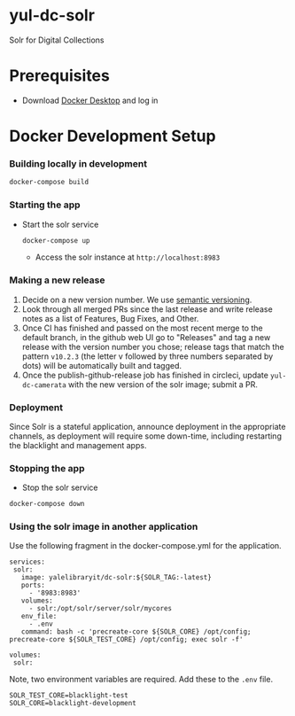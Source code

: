 # yul-dc-solr
Solr for Digital Collections

# Prerequisites
- Download [Docker Desktop](https://www.docker.com/products/docker-desktop) and log in


# Docker Development Setup
### Building locally in development
  ``` bash
  docker-compose build
  ```

### Starting the app
- Start the solr service
  ``` bash
  docker-compose up
  ```

  - Access the solr instance at `http://localhost:8983`

### Making a new release

1. Decide on a new version number. We use [semantic versioning](https://semver.org/).
1. Look through all merged PRs since the last release and write release notes as
a list of Features, Bug Fixes, and Other.
1. Once CI has finished and passed on the most recent merge to the default branch,
in the github web UI go to "Releases" and tag a new release with the version number
you chose; release tags that match the pattern `v10.2.3` (the letter v followed by
three numbers separated by dots) will be automatically built and tagged.
1. Once the publish-github-release job has finished in circleci, update `yul-dc-camerata`
with the new version of the solr image; submit a PR.

### Deployment
Since Solr is a stateful application, announce deployment in the
appropriate channels, as deployment will require some down-time, including
restarting the blacklight and management apps.

### Stopping the app
 - Stop the solr service
 ```bash
 docker-compose down
 ```

 ### Using the solr image in another application

 Use the following fragment in the docker-compose.yml for the application.

 ```
 services:
  solr:
    image: yalelibraryit/dc-solr:${SOLR_TAG:-latest}
    ports:
      - '8983:8983'
    volumes:
      - solr:/opt/solr/server/solr/mycores
    env_file:
      - .env
    command: bash -c 'precreate-core ${SOLR_CORE} /opt/config; precreate-core ${SOLR_TEST_CORE} /opt/config; exec solr -f'

volumes:
  solr:
 ```

Note, two environment variables are required. Add these to the `.env` file.

```
SOLR_TEST_CORE=blacklight-test
SOLR_CORE=blacklight-development
```
